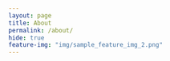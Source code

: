 ```yaml
---
layout: page
title: About
permalink: /about/
hide: true
feature-img: "img/sample_feature_img_2.png"
---
```

